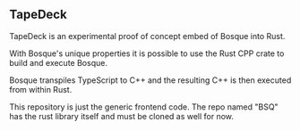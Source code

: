 ## TapeDeck

TapeDeck is an experimental proof of concept embed of Bosque into Rust.

With Bosque's unique properties it is possible to use the Rust CPP crate to build and execute Bosque.

Bosque transpiles TypeScript to C++ and the resulting C++ is then executed from within Rust.

This repository is just the generic frontend code. The repo named "BSQ" has the rust library
itself and must be cloned as well for now.

